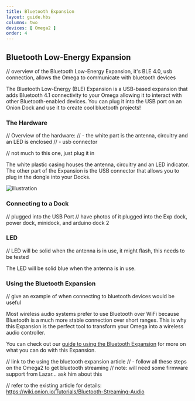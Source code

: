 ```yaml
---
title: Bluetooth Expansion
layout: guide.hbs
columns: two
devices: [ Omega2 ]
order: 4
---
```


## Bluetooth Low-Energy Expansion

// overview of the Bluetooth Low-Energy Expansion, it's BLE 4.0, usb connection, allows the Omega to communicate with bluetooth devices

The Bluetooth Low-Energy (BLE) Expansion is a USB-based expansion that adds Bluetooth 4.1 connectivity to your Omega allowing it to interact with other Bluetooth-enabled devices. You can plug it into the USB port on an Onion Dock and use it to create cool bluetooth projects!

### The Hardware

// Overview of the hardware:
//  - the white part is the antenna, circuitry and an LED is enclosed
//  - usb connector

// not much to this one, just plug it in

The white plastic casing houses the antenna, circuitry and an LED indicator. The other part of the Expansion is the USB connector that allows you to plug in the dongle into your Docks.

![illustration](https://raw.githubusercontent.com/OnionIoT/Onion-Docs/master/Omega2/Documentation/Hardware-Overview/img/bluetooth-expansion-illustration.png)

### Connecting to a Dock

// plugged into the USB Port
// have photos of it plugged into the Exp dock, power dock, minidock, and arduino dock 2

### LED

// LED will be solid when the antenna is in use, it might flash, this needs to be tested

The LED will be solid blue when the antenna is in use.

<!---
### Mechanical Drawings

We've made available a detailed [diagram](https://raw.githubusercontent.com/OnionIoT/technical-drawings/master/Mechanical/OM-E-BLE.PDF) of the dimensions and geometry of the Bluetooth Expansion.
--->

### Using the Bluetooth Expansion

// give an example of when connecting to bluetooth devices would be useful

Most wireless audio systems prefer to use Bluetooth over WiFi because Bluetooth is a much more stable connection over short ranges. This is why this Expansion is the perfect tool to transform your Omega into a wireless audio controller.

You can check out our [guide to using the Bluetooth Expansion](#using-bluetooth-expansion) for more on what you can do with this Expansion.

<!-- TODO: add link to guide to bluetooth expansion -->

// link to the using the bluetooth expansion article
//  - follow all these steps on the Omega2 to get bluetooth streaming
// note: will need some firmware support from Lazar... ask him about this

// refer to the existing article for details:
https://wiki.onion.io/Tutorials/Bluetooth-Streaming-Audio

